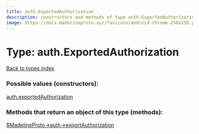 ```yaml
---
title: auth.ExportedAuthorization
description: constructors and methods of type auth.ExportedAuthorization
image: https://docs.madelineproto.xyz/favicons/android-chrome-256x256.png
---
```

# Type: auth.ExportedAuthorization  
[Back to types index](index.md)



### Possible values (constructors):

[auth.exportedAuthorization](../constructors/auth.exportedAuthorization.md)  



### Methods that return an object of this type (methods):

[$MadelineProto->auth->exportAuthorization](../methods/auth.exportAuthorization.md)  



